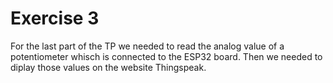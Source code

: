 
# Exercise 3

For the last part of the TP we needed to read the analog value of a potentiometer whisch is connected to the ESP32 board. 
Then we needed to diplay those values on the website Thingspeak.
